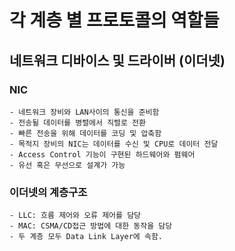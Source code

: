 # 각 계층 별 프로토콜의 역할들
## 네트워크 디바이스 및 드라이버 (이더넷)
### NIC
    - 네트워크 장비와 LAN사이의 통신을 준비함
    - 전송될 데이터를 병렬에서 직렬로 전환
    - 빠른 전송을 위해 데이터를 코딩 및 압축함
    - 목적지 장비의 NIC는 데이터를 수신 및 CPU로 데이터 전달
    - Access Control 기능이 구현된 하드웨어와 펌웨어
    - 유선 혹은 무선으로 설계가 가능

### 이더넷의 계층구조
    - LLC: 흐름 제어와 오류 제어를 담당
    - MAC: CSMA/CD접근 방법에 대한 동작을 담당
    - 두 계층 모두 Data Link Layer에 속함.

